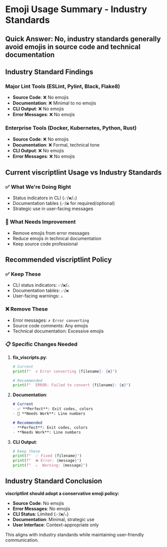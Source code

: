 # Emoji Usage Summary - Industry Standards

## Quick Answer: **No, industry standards generally avoid emojis in source code and technical documentation**

## Industry Standard Findings

### **Major Lint Tools (ESLint, Pylint, Black, Flake8)**
- **Source Code**: ❌ No emojis
- **Documentation**: ❌ Minimal to no emojis
- **CLI Output**: ❌ No emojis
- **Error Messages**: ❌ No emojis

### **Enterprise Tools (Docker, Kubernetes, Python, Rust)**
- **Source Code**: ❌ No emojis
- **Documentation**: ❌ Formal, technical tone
- **CLI Output**: ❌ No emojis
- **Error Messages**: ❌ No emojis

## Current viscriptlint Usage vs Industry Standards

### **✅ What We're Doing Right**
- Status indicators in CLI (`✅`/`❌`/`⚠️`)
- Documentation tables (`✅`/`❌` for required/optional)
- Strategic use in user-facing messages

### **🔧 What Needs Improvement**
- Remove emojis from error messages
- Reduce emojis in technical documentation
- Keep source code professional

## Recommended viscriptlint Policy

### **✅ Keep These**
- CLI status indicators: `✅`/`❌`/`⚠️`
- Documentation tables: `✅`/`❌`
- User-facing warnings: `⚠️`

### **❌ Remove These**
- Error messages: `✗ Error converting`
- Source code comments: Any emojis
- Technical documentation: Excessive emojis

### **📋 Specific Changes Needed**

1. **fix_viscripts.py**:
   ```python
   # Current
   print(f"  ✗ Error converting {filename}: {e}")
   
   # Recommended
   print(f"  ERROR: Failed to convert {filename}: {e}")
   ```

2. **Documentation**:
   ```markdown
   # Current
   - ✅ **Perfect**: Exit codes, colors
   - 🔧 **Needs Work**: Line numbers
   
   # Recommended
   - **Perfect**: Exit codes, colors
   - **Needs Work**: Line numbers
   ```

3. **CLI Output**:
   ```python
   # Keep these
   print(f"  ✅ Fixed {filename}")
   print(f"  ❌ Error: {message}")
   print(f"  ⚠️  Warning: {message}")
   ```

## Industry Standard Conclusion

**viscriptlint should adopt a conservative emoji policy:**

- **Source Code**: No emojis
- **Error Messages**: No emojis
- **CLI Status**: Limited (`✅`/`❌`/`⚠️`)
- **Documentation**: Minimal, strategic use
- **User Interface**: Context-appropriate only

This aligns with industry standards while maintaining user-friendly communication. 
